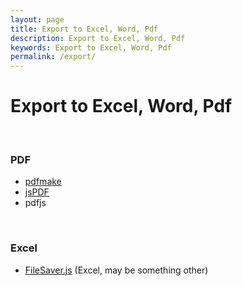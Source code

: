 ```yaml
---
layout: page
title: Export to Excel, Word, Pdf
description: Export to Excel, Word, Pdf
keywords: Export to Excel, Word, Pdf
permalink: /export/
---
```


# Export to Excel, Word, Pdf

<br/>

### PDF

<ul>
    <li><a href="/export/pdf/pdfmake/">pdfmake</a></li>
    <li><a href="https://github.com/MrRio/jsPDF">jsPDF</a></li>
    <li>pdfjs</li>
</ul>

<br/>

### Excel

<ul>
    <li><a href="/export/filesaver/">FileSaver.js</a> (Excel, may be something other)</li>
</ul>
